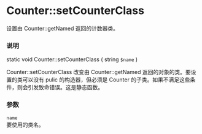 Counter::setCounterClass
========================

设置由 <span class="methodname">Counter::getNamed</span>
返回的计数器类。

### 说明

<span class="modifier">static</span> <span class="type">void</span>
<span class="methodname">Counter::setCounterClass</span> ( <span
class="methodparam"><span class="type">string</span> `$name`</span> )

<span class="function">Counter::setCounterClass</span> 改变由 <span
class="function">Counter::getNamed</span>
返回的对象的类。要设置的类可以没有 pulic 的构造器，但必须是 <span
class="classname">Counter</span>
的子类。如果不满足这些条件，则会引发致命错误。这是静态函数。

### 参数

`name`  
<span class="simpara"> 要使用的类名。 </span>

